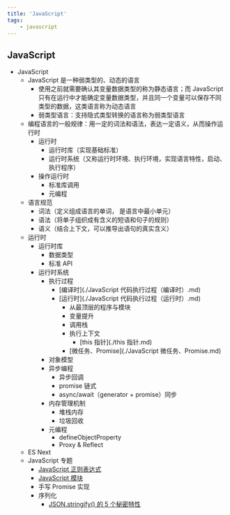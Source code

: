 ```yaml
---
title: 'JavaScript'
tags:
	- javascript
---
```


## JavaScript

- JavaScript
  - JavaScript 是一种弱类型的、动态的语言
    - 使用之前就需要确认其变量数据类型的称为静态语言；而 JavaScript 只有在运行中才能确定变量数据类型，并且同一个变量可以保存不同类型的数据，这类语言称为动态语言
    - 弱类型语言：支持隐式类型转换的语言称为弱类型语言
  - 编程语言的一般规律：用一定的词法和语法，表达一定语义，从而操作运行时
    - 运行时
      - 运行时库（实现基础标准）
      - 运行时系统（又称运行时环境、执行环境，实现语言特性，启动、执行程序）
    - 操作运行时
      - 标准库调用
      - 元编程
  - 语言规范
    - 词法（定义组成语言的单词， 是语言中最小单元）
    - 语法（将单子组织成有含义的短语和句子的规则）
    - 语义（结合上下文，可以推导出语句的真实含义）
  - 运行时
    - 运行时库
      - 数据类型
      - 标准 API
    - 运行时系统
      - 执行过程
        - [编译时](./JavaScript 代码执行过程（编译时）.md)
        - [运行时](./JavaScript 代码执行过程（运行时）.md)
          - 从最顶层的程序与模块
          - 变量提升
          - 调用栈
          - 执行上下文
            - [this 指针](./this 指针.md)
          - [微任务、Promise](./JavaScript 微任务、Promise.md)
      - 对象模型
      - 异步编程
        - 异步回调
        - promise 链式
        - async/await（generator + promise）同步
      - 内存管理机制
        - 堆栈内存
        - 垃圾回收
      - 元编程
        - defineObjectProperty
        - Proxy & Reflect
  - ES Next
  - JavaScript 专题
    - [JavaScript 正则表达式](./JavaScript%20正则表达式.md)
    - [JavaScript 模块](./JavaScript%20模块.md)
    - 手写 Promise 实现
    - 序列化
      - [JSON.stringify() 的 5 个秘密特性](https://medium.com/javascript-in-plain-english/5-secret-features-of-json-stringify-c699340f9f27)

